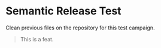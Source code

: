 # Semantic Release Test

Clean previous files on the repository for this test campaign.

> This is a feat.